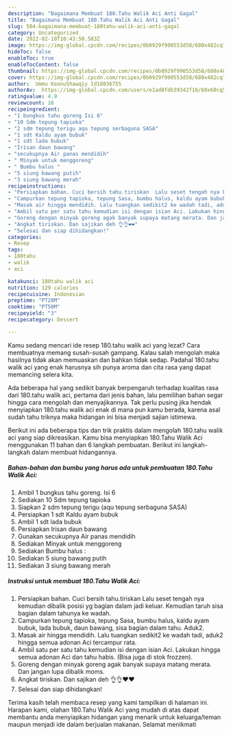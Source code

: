 ```yaml
---
description: "Bagaimana Membuat 180.Tahu Walik Aci Anti Gagal"
title: "Bagaimana Membuat 180.Tahu Walik Aci Anti Gagal"
slug: 504-bagaimana-membuat-180tahu-walik-aci-anti-gagal
category: Uncategorized
date: 2022-02-10T10:43:50.583Z
image: https://img-global.cpcdn.com/recipes/0b0929f990553d58/680x482cq70/180tahu-walik-aci-foto-resep-utama.jpg
hideToc: false
enableToc: true
enableTocContent: false
thumbnail: https://img-global.cpcdn.com/recipes/0b0929f990553d58/680x482cq70/180tahu-walik-aci-foto-resep-utama.jpg
cover: https://img-global.cpcdn.com/recipes/0b0929f990553d58/680x482cq70/180tahu-walik-aci-foto-resep-utama.jpg
author:  Ummu KeanuShawqiy Id18036755
authorAv:  https://img-global.cpcdn.com/users/e1ad8fdb39342f16/60x60cq50/avatar.jpg
ratingvalue: 4.9
reviewcount: 16
recipeingredient:
- "1 bungkus tahu goreng Isi 6"
- "10 Sdm tepung tapioka"
- "2 sdm tepung terigu aqu tepung serbaguna SASA"
- "1 sdt Kaldu ayam bubuk"
- "1 sdt lada bubuk"
- "Irisan daun bawang"
- "secukupnya Air panas mendidih"
- " Minyak untuk menggoreng"
- " Bumbu halus "
- "5 siung bawang putih"
- "3 siung bawang merah"
recipeinstructions:
- "Persiapkan bahan. Cuci bersih tahu.tiriskan  Lalu seset tengah nya kemudian dibalik posisi yg bagian dalam jadi keluar. Kemudian taruh sisa bagian dalam tahunya ke wadah."
- "Campurkan tepung tapioka, tepung Sasa, bumbu halus, kaldu ayam bubuk, lada bubuk, daun bawang, sisa bagian dalam tahu. Aduk2."
- "Masak air hingga mendidih. Lalu tuangkan sedikit2 ke wadah tadi, aduk2 hingga semua adonan Aci tercampur rata."
- "Ambil satu per satu tahu kemudian isi dengan isian Aci. Lakukan hingga semua adonan Aci dan tahu habis. (Bisa juga di stok frozzen)."
- "Goreng dengan minyak goreng agak banyak supaya matang merata. Dan jangan lupa dibalik moms."
- "Angkat tiriskan. Dan sajikan deh 👌👌❤️❤️"
- "Selesai dan siap dihidangkan!"
categories:
- Resep
tags:
- 180tahu
- walik
- aci

katakunci: 180tahu walik aci 
nutrition: 129 calories
recipecuisine: Indonesian
preptime: "PT28M"
cooktime: "PT50M"
recipeyield: "3"
recipecategory: Dessert

---
```



Kamu sedang mencari ide resep 180.tahu walik aci yang lezat? Cara membuatnya memang susah-susah gampang. Kalau salah mengolah maka hasilnya tidak akan memuaskan dan bahkan tidak sedap. Padahal 180.tahu walik aci yang enak harusnya sih punya aroma dan cita rasa yang dapat memancing selera kita.




Ada beberapa hal yang sedikit banyak berpengaruh terhadap kualitas rasa dari 180.tahu walik aci, pertama dari jenis bahan, lalu pemilihan bahan segar hingga cara mengolah dan menyajikannya. Tak perlu pusing jika hendak menyiapkan 180.tahu walik aci enak di mana pun kamu berada, karena asal sudah tahu triknya maka hidangan ini bisa menjadi sajian istimewa.


Berikut ini ada beberapa tips dan trik praktis dalam mengolah 180.tahu walik aci yang siap dikreasikan. Kamu bisa menyiapkan 180.Tahu Walik Aci menggunakan 11 bahan dan 6 langkah pembuatan. Berikut ini langkah-langkah dalam membuat hidangannya.

<!--inarticleads1-->

##### Bahan-bahan dan bumbu yang harus ada untuk pembuatan 180.Tahu Walik Aci:

1. Ambil 1 bungkus tahu goreng. Isi 6
1. Sediakan 10 Sdm tepung tapioka
1. Siapkan 2 sdm tepung terigu (aqu tepung serbaguna SASA)
1. Persiapkan 1 sdt Kaldu ayam bubuk
1. Ambil 1 sdt lada bubuk
1. Persiapkan Irisan daun bawang
1. Gunakan secukupnya Air panas mendidih
1. Sediakan  Minyak untuk menggoreng
1. Sediakan  Bumbu halus :
1. Sediakan 5 siung bawang putih
1. Sediakan 3 siung bawang merah




<!--inarticleads2-->

##### Instruksi untuk membuat 180.Tahu Walik Aci:

1. Persiapkan bahan. Cuci bersih tahu.tiriskan  Lalu seset tengah nya kemudian dibalik posisi yg bagian dalam jadi keluar. Kemudian taruh sisa bagian dalam tahunya ke wadah.
1. Campurkan tepung tapioka, tepung Sasa, bumbu halus, kaldu ayam bubuk, lada bubuk, daun bawang, sisa bagian dalam tahu. Aduk2.
1. Masak air hingga mendidih. Lalu tuangkan sedikit2 ke wadah tadi, aduk2 hingga semua adonan Aci tercampur rata.
1. Ambil satu per satu tahu kemudian isi dengan isian Aci. Lakukan hingga semua adonan Aci dan tahu habis. (Bisa juga di stok frozzen).
1. Goreng dengan minyak goreng agak banyak supaya matang merata. Dan jangan lupa dibalik moms.
1. Angkat tiriskan. Dan sajikan deh 👌👌❤️❤️
1. Selesai dan siap dihidangkan!



Terima kasih telah membaca resep yang kami tampilkan di halaman ini. Harapan kami, olahan 180.Tahu Walik Aci yang mudah di atas dapat membantu anda menyiapkan hidangan yang menarik untuk keluarga/teman maupun menjadi ide dalam berjualan makanan. Selamat menikmati
